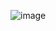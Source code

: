 ![image](https://github.com/luckygayathri/Azure-Databricks/assets/26520639/e1aba770-2a35-4e26-beb4-95615b5f24f3)
